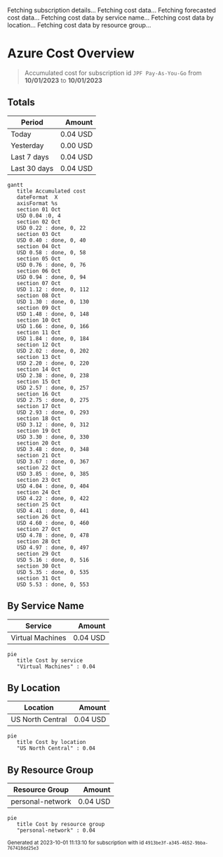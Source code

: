 Fetching subscription details...
Fetching cost data...
Fetching forecasted cost data...
Fetching cost data by service name...
Fetching cost data by location...
Fetching cost data by resource group...
# Azure Cost Overview

> Accumulated cost for subscription id `JPF Pay-As-You-Go` from **10/01/2023** to **10/01/2023**

## Totals

|Period|Amount|
|---|---:|
|Today|0.04 USD|
|Yesterday|0.00 USD|
|Last 7 days|0.04 USD|
|Last 30 days|0.04 USD|

```mermaid
gantt
   title Accumulated cost
   dateFormat  X
   axisFormat %s
   section 01 Oct
   USD 0.04 :0, 4
   section 02 Oct
   USD 0.22 : done, 0, 22
   section 03 Oct
   USD 0.40 : done, 0, 40
   section 04 Oct
   USD 0.58 : done, 0, 58
   section 05 Oct
   USD 0.76 : done, 0, 76
   section 06 Oct
   USD 0.94 : done, 0, 94
   section 07 Oct
   USD 1.12 : done, 0, 112
   section 08 Oct
   USD 1.30 : done, 0, 130
   section 09 Oct
   USD 1.48 : done, 0, 148
   section 10 Oct
   USD 1.66 : done, 0, 166
   section 11 Oct
   USD 1.84 : done, 0, 184
   section 12 Oct
   USD 2.02 : done, 0, 202
   section 13 Oct
   USD 2.20 : done, 0, 220
   section 14 Oct
   USD 2.38 : done, 0, 238
   section 15 Oct
   USD 2.57 : done, 0, 257
   section 16 Oct
   USD 2.75 : done, 0, 275
   section 17 Oct
   USD 2.93 : done, 0, 293
   section 18 Oct
   USD 3.12 : done, 0, 312
   section 19 Oct
   USD 3.30 : done, 0, 330
   section 20 Oct
   USD 3.48 : done, 0, 348
   section 21 Oct
   USD 3.67 : done, 0, 367
   section 22 Oct
   USD 3.85 : done, 0, 385
   section 23 Oct
   USD 4.04 : done, 0, 404
   section 24 Oct
   USD 4.22 : done, 0, 422
   section 25 Oct
   USD 4.41 : done, 0, 441
   section 26 Oct
   USD 4.60 : done, 0, 460
   section 27 Oct
   USD 4.78 : done, 0, 478
   section 28 Oct
   USD 4.97 : done, 0, 497
   section 29 Oct
   USD 5.16 : done, 0, 516
   section 30 Oct
   USD 5.35 : done, 0, 535
   section 31 Oct
   USD 5.53 : done, 0, 553
```

## By Service Name

|Service|Amount|
|---|---:|
|Virtual Machines|0.04 USD|

```mermaid
pie
   title Cost by service
   "Virtual Machines" : 0.04
```

## By Location

|Location|Amount|
|---|---:|
|US North Central|0.04 USD|

```mermaid
pie
   title Cost by location
   "US North Central" : 0.04
```

## By Resource Group

|Resource Group|Amount|
|---|---:|
|personal-network|0.04 USD|

```mermaid
pie
   title Cost by resource group
   "personal-network" : 0.04
```

<sup>Generated at 2023-10-01 11:13:10 for subscription with id `4913be3f-a345-4652-9bba-767418dd25e3`</sup>
